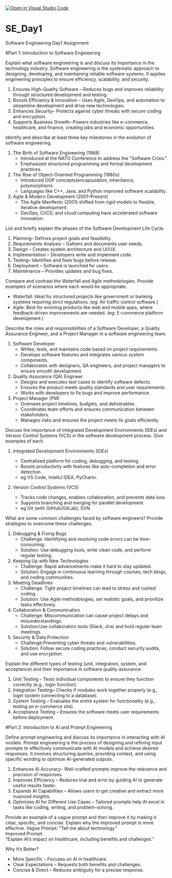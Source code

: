 [![Open in Visual Studio Code](https://classroom.github.com/assets/open-in-vscode-2e0aaae1b6195c2367325f4f02e2d04e9abb55f0b24a779b69b11b9e10269abc.svg)](https://classroom.github.com/online_ide?assignment_repo_id=18354291&assignment_repo_type=AssignmentRepo)
# SE_Day1
Software Engineering Day1 Assignment

#Part 1: Introduction to Software Engineering

Explain what software engineering is and discuss its importance in the technology industry.
  Software engineering is the systematic approach to designing, developing, and maintaining reliable software systems. It applies engineering principles to ensure efficiency, scalability, and security.  
1. Ensures High-Quality Software – Reduces bugs and improves reliability through structured development and testing.  
2. Boosts Efficiency & Innovation – Uses Agile, DevOps, and automation to streamline development and drive new technologies.  
3. Enhances Security– Protects against cyber threats with secure coding and encryption.  
4. Supports Business Growth– Powers industries like e-commerce, healthcare, and finance, creating jobs and economic opportunities.

Identify and describe at least three key milestones in the evolution of software engineering.
1. The Birth of Software Engineering (1968) 
   - Introduced at the NATO Conference to address the "Software Crisis." 
   - Emphasized structured programming and formal development practices.  
2. The Rise of Object-Oriented Programming (1980s)
   - Introduced OOP concepts(encapsulation, inheritance, polymorphism).  
   - Languages like C++, Java, and Python improved software scalability.  
3. Agile & Modern Development (2001–Present)
   - The Agile Manifesto (2001) shifted from rigid models to flexible, iterative development.  
   - DevOps, CI/CD, and cloud computing have accelerated software innovation.  


List and briefly explain the phases of the Software Development Life Cycle.

1. Planning– Defines project goals and feasibility.  
2. Requirements Analysis – Gathers and documents user needs.  
3. Design – Creates system architecture and UI/UX.  
4. Implementation – Developers write and implement code.  
5. Testing– Identifies and fixes bugs before release.  
6. Deployment – Software is launched for users.  
7. Maintenance – Provides updates and bug fixes.  

Compare and contrast the Waterfall and Agile methodologies. Provide examples of scenarios where each would be appropriate.
- Waterfall: Ideal for structured projects like government or banking systems requiring strict regulations. (eg: Air traffic control software.)  
- Agile: Best for evolving products like web and mobile apps, where feedback-driven improvements are needed. (eg: E-commerce platform development.) 

Describe the roles and responsibilities of a Software Developer, a Quality Assurance Engineer, and a Project Manager in a software engineering team.
1. Software Developer 
   - Writes, tests, and maintains code based on project requirements.  
   - Develops software features and integrates various system components.  
   - Collaborates with designers, QA engineers, and project managers to ensure smooth development.  
2. Quality Assurance (QA) Engineer 
   - Designs and executes test cases to identify software defects.  
   - Ensures the product meets quality standards and user requirements.  
   - Works with developers to fix bugs and improve performance.  
3. Project Manager (PM)
   - Oversees project timelines, budgets, and deliverables.  
   - Coordinates team efforts and ensures communication between stakeholders.  
   - Manages risks and ensures the project meets its goals efficiently.  

Discuss the importance of Integrated Development Environments (IDEs) and Version Control Systems (VCS) in the software development process. Give examples of each.
1. Integrated Development Environments (IDEs) 
   - Centralized platform for coding, debugging, and testing.  
   - Boosts productivity with features like auto-completion and error detection.  
   - eg VS Code, IntelliJ IDEA, PyCharm.  

2. Version Control Systems (VCS)
   - Tracks code changes, enables collaboration, and prevents data loss.  
   - Supports branching and merging for parallel development.  
   - eg Git (with GitHub/GitLab), SVN.  


What are some common challenges faced by software engineers? Provide strategies to overcome these challenges.
1. Debugging & Fixing Bugs  
   - Challenge: Identifying and resolving code errors can be time-consuming.  
   - Solution: Use debugging tools, write clean code, and perform regular testing.  
2. Keeping Up with New Technologies  
   - Challenge: Rapid advancements make it hard to stay updated.  
   - Solution: Engage in continuous learning through courses, tech blogs, and coding communities.  
3. Meeting Deadlines 
   - Challenge: Tight project timelines can lead to stress and rushed coding.  
   - Solution: Use Agile methodologies, set realistic goals, and prioritize tasks effectively.  
4. Collaboration & Communication  
   - Challenge: Miscommunication can cause project delays and misunderstandings.  
   - Solution:Use collaboration tools (Slack, Jira) and hold regular team meetings.  
5. Security & Data Protection 
   - Challenge:Preventing cyber threats and vulnerabilities.  
   - Solution: Follow secure coding practices, conduct security audits, and use encryption.

Explain the different types of testing (unit, integration, system, and acceptance) and their importance in software quality assurance.
1. Unit Testing – Tests individual components to ensure they function correctly (e.g., login function).  
2. Integration Testing– Checks if modules work together properly (e.g., login system connecting to a database).  
3. System Testing – Evaluates the entire system for functionality (e.g., testing an e-commerce site).  
4. Acceptance Testing – Ensures the software meets user requirements before deployment.  


#Part 2: Introduction to AI and Prompt Engineering


Define prompt engineering and discuss its importance in interacting with AI models.
Prompt engineering is the process of designing and refining input prompts to effectively communicate with AI models and achieve desired responses. It involves structuring queries, providing context, and using specific wording to optimize AI-generated outputs.  

1. Enhances AI Accuracy– Well-crafted prompts improve the relevance and precision of responses.  
2. Improves Efficiency – Reduces trial and error by guiding AI to generate useful results faster.  
3. Expands AI Capabilities – Allows users to get creative and extract more nuanced insights.  
4. Optimizes AI for Different Use Cases – Tailored prompts help AI excel in tasks like coding, writing, and problem-solving.  


Provide an example of a vague prompt and then improve it by making it clear, specific, and concise. Explain why the improved prompt is more effective.
Vague Prompt: "Tell me about technology."  
Improved Prompt:  
"Explain AI’s impact on healthcare, including benefits and challenges." 

Why It’s Better?  
- More Specific – Focuses on AI in healthcare.  
- Clear Expectations – Requests both benefits and challenges.  
- Concise & Direct – Reduces ambiguity for a precise response.  